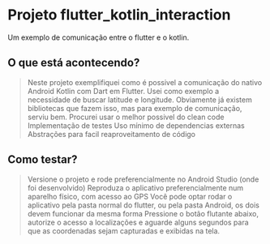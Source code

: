 # Projeto flutter_kotlin_interaction

Um exemplo de comunicação entre o flutter e o kotlin.

## O que está acontecendo?

> Neste projeto exemplifiquei como é possivel a comunicação do nativo Android Kotlin com Dart em Flutter. Usei como exemplo a necessidade de buscar latitude e longitude. Obviamente já existem bibliotecas que fazem isso, mas para exemplo de comunicação, serviu bem.
> Procurei usar o melhor possivel do clean code
> Implementação de testes
> Uso mínimo de dependencias externas
> Abstrações para facil reaproveitamento de código

## Como testar?

> Versione o projeto e rode preferencialmente no Android Studio (onde foi desenvolvido)
> Reproduza o aplicativo preferencialmente num aparelho físico, com acesso ao GPS
> Você pode optar rodar o aplicativo pela pasta normal do flutter, ou pela pasta Android, os dois devem funcionar da mesma forma
> Pressione o botão flutante abaixo, autorize o acesso a localizações e aguarde alguns segundos para que as coordenadas sejam capturadas e exibidas na tela.
